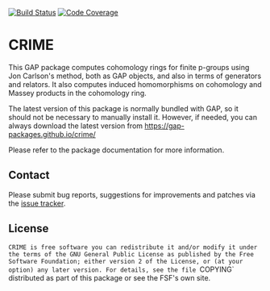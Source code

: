 [![Build Status](https://github.com/gap-packages/crime/workflows/CI/badge.svg?branch=master)](https://github.com/gap-packages/crime/actions?query=workflow%3ACI+branch%3Amaster)
[![Code Coverage](https://codecov.io/github/gap-packages/crime/coverage.svg?branch=master&token=)](https://codecov.io/gh/gap-packages/crime)

# CRIME

This GAP package computes cohomology rings for finite p-groups using Jon
Carlson's method, both as GAP objects, and also in terms of generators and
relators. It also computes induced homomorphisms on cohomology and Massey
products in the cohomology ring.

The latest version of this package is normally bundled with GAP, so it should
not be necessary to manually install it. However, if needed, you can always
download the latest version from <https://gap-packages.github.io/crime/>

Please refer to the package documentation for more information.

## Contact

Please submit bug reports, suggestions for improvements and patches via
the [issue tracker](https://github.com/gap-system/crime/issues).

## License

`CRIME is free software you can redistribute it and/or modify it
under the terms of the GNU General Public License as published by the Free
Software Foundation; either version 2 of the License, or (at your option) any
later version. For details, see the file `COPYING` distributed as part of
this package or see the FSF's own site.
